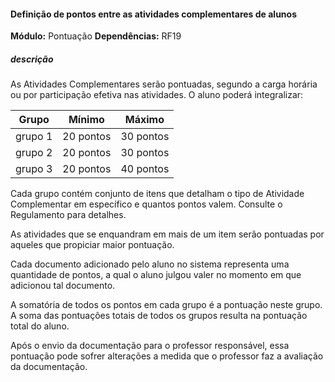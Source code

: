 #### Definição de pontos entre as atividades complementares de alunos
**Módulo:** Pontuação
**Dependências:** RF19
##### descrição
As Atividades Complementares serão pontuadas, segundo a carga horária ou por participação efetiva nas atividades. O aluno poderá integralizar:

|Grupo|Mínimo|Máximo|
|------|-----|------|
| grupo 1| 20 pontos| 30 pontos|
| grupo 2| 20 pontos| 30 pontos|
| grupo 3| 20 pontos| 40 pontos|


Cada grupo contém conjunto de itens que detalham o tipo de Atividade Complementar em específico e quantos pontos valem. Consulte o Regulamento para detalhes.

As atividades que se enquandram em mais de um item serão pontuadas por aqueles que propiciar maior pontuação.

Cada documento adicionado pelo aluno no sistema representa uma quantidade de pontos, a qual o aluno julgou valer no momento em que adicionou tal documento. 

A somatória de todos os pontos em cada grupo é a pontuação neste grupo. A soma das pontuações totais de todos os grupos resulta na pontuação total do aluno.

Após o envio da documentação para o professor responsável, essa pontuação pode sofrer alterações a medida que o professor faz a avaliação da documentação.   